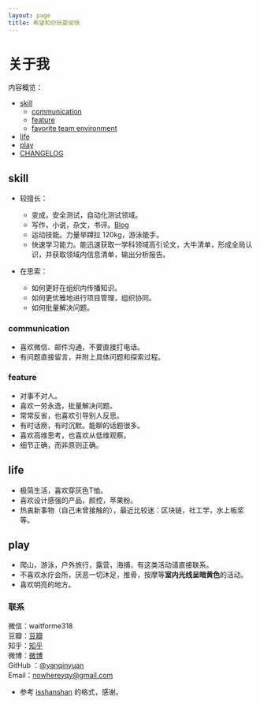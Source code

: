```yaml
---
layout: page
title: 希望和你玩耍愉快  
---
```


# 关于我


内容概览：

<!-- START doctoc generated TOC please keep comment here to allow auto update -->
<!-- DON'T EDIT THIS SECTION, INSTEAD RE-RUN doctoc TO UPDATE -->

  - [skill](#skill)
    - [communication](#communication)
    - [feature](#feature)
    - [favorite team environment](#favorite-team-environment)
  - [life](#life)
  - [play](#play)
  - [CHANGELOG](#changelog)

<!-- END doctoc generated TOC please keep comment here to allow auto update -->

## skill

- 较擅长：
  - 变成，安全测试，自动化测试领域。
  - 写作，小说，杂文，书评。[Blog](http://yangqinyuan.cn)
  - 运动技能。力量举蹲拉 120kg，游泳能手。
  - 快速学习能力。能迅速获取一学科领域高引论文，大牛清单，形成全局认识，并获取领域内信息清单，输出分析报告。

- 在思索：
  - 如何更好在组织内传播知识。
  - 如何更优雅地进行项目管理，组织协同。
  - 如何批量解决问题。

### communication

- 喜欢微信、邮件沟通，不要直接打电话。
- 有问题直接留言，并附上具体问题和探索过程。

### feature

- 对事不对人。
- 喜欢一劳永逸，批量解决问题。
- 常常反省，也喜欢引导别人反思。
- 有时话痨，有时沉默。能聊的话题很多。
- 喜欢高维思考，也喜欢从低维观察。
- 细节正确，而非原则正确。

## life

- 极简生活，喜欢穿灰色T恤。
- 喜欢设计感强的产品，颜控，苹果粉。
- 热衷新事物（自己未曾接触的），最近比较迷：区块链，社工学，水上板浆等。


## play

- 爬山，游泳，户外旅行，露营，海捕，有这类活动请直接联系。
- 不喜欢水疗会所，厌恶一切沐足，推骨，按摩等**室内光线呈暗黄色**的活动。
- 喜欢明亮的地方。

### 联系
微信：waitforme318  
豆瓣：[豆瓣](https://www.douban.com/people/PYnowhereman/)  
知乎：[知乎](https://www.zhihu.com/people/yang-nowhere-Razor/activities)  
微博：[微博](https://www.weibo.com/2094895362/profile?topnav=1&wvr=6&is_all=1)  
GitHub ：[@yanqinyuan](https://github.com/YanQinYuan/)  
Email：nowhereyqy@gmail.com


- 参考 [isshanshan](https://github.com/ishanshan) 的格式，感谢。